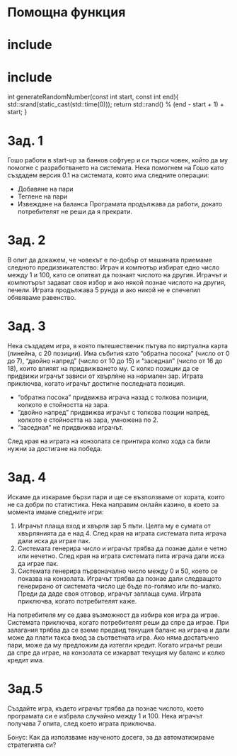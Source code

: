 # Помощна функция

# include <cstdlib>
# include <ctime>
int generateRandomNumber(const int start, const int end){
    std::srand(static_cast<unsigned int>(std::time(0)));
    return std::rand() % (end - start + 1) + start;
}



# Зад. 1
Гошо работи в start-up за банков софтуер и си търси човек, който да му помогне с разработването на системата. Нека помогнем на Гошо като създадем версия 0.1 на системата, която има следните операции:
 - Добавяне на пари
 - Теглене на пари
 - Извеждане на баланса
Програмата продължава да работи, докато потребителят не реши да я прекрати.

# Зад. 2
В опит да докажем, че човекът е по-добър от машината приемаме следното предизвикателство: 
Играч и компютър избират едно число между 1 и 100, като се опитват да познаят числото на другия. Играчът и компютърът задават своя избор и ако някой познае числото на другия, печели. Играта продължава 5 рунда и ако никой не е спечелил обявяваме равенство.

# Зад. 3
Нека създадем игра, в която пътешественик пътува по виртуална карта (линейна, с 20 позиции). Има събития като “обратна посока” (число от 0 до 7), “двойно напред” (число от 10 до 15) и “заседнал” (число от 16 до 18), които влияят на придвижването му. С колко позиции да се придвижи играчът зависи от хвърляне на нормален зар. Играта приключва, когато играчът достигне последната позиция.
 - “обратна посока” придвижва играча назад с толкова позиции, колкото е стойността на зара.
 - “двойно напред” придвижва играчът с толкова позции напред, колкото е стойността на зара, умножена по 2.
 - “заседнал” не придвижва играчът.

След края на играта на конзолата се принтира колко хода са били нужни за достигане на победа.

# Зад. 4
Искаме да изкараме бързи пари и ще се възползваме от хората, които не са добри по статистика. Нека направим онлайн казино, в което за момента имаме следните игри:
 1. Играчът плаща вход и хвърля зар 5 пъти. Целта му е сумата от хвърлянията да е над 4. След края на играта системата пита играча дали иска да играе пак.
 2. Системата генерира число и играчът трябва да познае дали е четно или нечетно. След края на играта системата пита играча дали иска да играе пак.
 3. Системата генерира първоначално число между 0 и 50, което се показва на конзолата. Играчът трябва да познае дали следващото генерирано от системата число ще бъде по-голямо или по-малко. Преди да даде своя отговор, играчът заплаща сума. Играта приключва, когато потребителят каже.

На потребителя му се дава възможност да избира коя игра да играе. Системата приключва, когато потребителят реши да спре да играе. При залагания трябва да се вземе предвид текущия баланс на играча и дали може да плати такса вход за съответната игра. Ако няма достатъчно пари, може да му предложим да изтегли кредит. Когато играчът реши да спре да играе, на конзолата се изкарват текущия му баланс и колко кредит има.



# Зад.5
Създайте игра, където играчът трябва да познае числото, което програмата си е избрала случайно между 1 и 100.  Нека играчът получава 7 опита, след което играта приключва.

Бонус: Как да използваме наученото досега, за да автоматизираме стратегията си?
